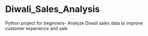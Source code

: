 # Diwali_Sales_Analysis
Python project for beginners- Analyze Diwali sales data to improve customer experience and sale
